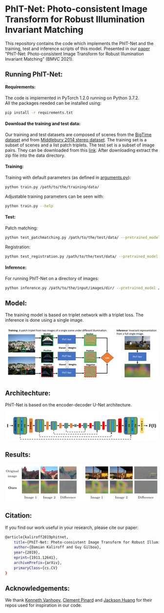 # PhIT-Net: Photo-consistent Image Transform for Robust Illumination Invariant Matching

This repository contains the code which implements the PhIT-Net and the training, test and inference scripts of this model.
Presented in our [paper](https://www.bmvc2021-virtualconference.com/conference/papers/paper_0263.html) "PhIT-Net: Photo-consistent Image Transform for Robust Illumination Invariant Matching" (BMVC 2021).

## Running PhIT-Net:
#### Requirements:
The code is implemented in PyTorch 1.2.0 running on Python 3.7.2.
\
All the packages needed can be installed using:
```bash
pip install -r requirements.txt
```

#### Download the training and test data:
Our training and test datasets are composed of scenes from the [BigTime dataset](http://www.cs.cornell.edu/projects/bigtime/) and from  [Middlebury 2014 stereo dataset](http://vision.middlebury.edu/stereo/data/scenes2014/).
The training set is a subset of scenes and a list patch triplets. The test set is a subset of image pairs.
They can be downloaded from this [link](https://drive.google.com/open?id=1neK9SxoZ-PDkrvBAqy0iolyTWPpPH_Ch).
After downloading extract the zip file into the data directory.

#### Training:
Training with default parameters (as defined in [arguments.py](arguments.py)):
```bash
python train.py /path/to/the/training/data/
```
Adjustable training parameters can be seen with:
```bash
python train.py --help
```

#### Test:
Patch matching:
 ```bash
python test_patchmatching.py /path/to/the/test/data/ --pretrained_model /path/to/the/pretrained/model/
```
Registration:
```bash
python test_registration.py /path/to/the/test/data/ --pretrained_model /path/to/the/pretrained/model/
```

#### Inference:
For running PhIT-Net on a directory of images:
```bash
python inference.py /path/to/the/input/images/dir/ --pretrained_model /path/to/the/pretrained/model/ --output --/path/to/the/output/images/dir/
```

## Model:
The training model is based on triplet network with a triplet loss. The inference is done using a single image.


![Model](readme_files/model.png)

## Architechture:
PhIT-Net is based on the encoder-decoder U-Net architecture.

![U-Net Architecture](readme_files/arch.png )

## Results:
![images](readme_files/images.png)

## Citation:
If you find our work useful in your research, please cite our paper:
```bash
@article{kaliroff2019phitnet,
    title={PhIT-Net: Photo-consistent Image Transform for Robust Illumination Invariant Matching},
    author={Damian Kaliroff and Guy Gilboa},
    year={2019},
    eprint={1911.12641},
    archivePrefix={arXiv},
    primaryClass={cs.CV}
}
```

## Acknowledgements:
We thank [Kenneth Vanhoey](https://github.com/kvanhoey/UnsupervisedIntrinsicDecomposition), 
[Clement Pinard](https://github.com/ClementPinard/SfmLearner-Pytorch) and 
[Jackson Huang](https://github.com/jaxony/unet-pytorch) 
for their repos used for inspiration in our code.

